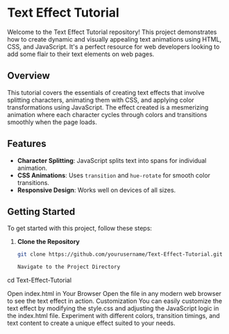 # Text Effect Tutorial

Welcome to the Text Effect Tutorial repository! This project demonstrates how to create dynamic and visually appealing text animations using HTML, CSS, and JavaScript. It's a perfect resource for web developers looking to add some flair to their text elements on web pages.

## Overview

This tutorial covers the essentials of creating text effects that involve splitting characters, animating them with CSS, and applying color transformations using JavaScript. The effect created is a mesmerizing animation where each character cycles through colors and transitions smoothly when the page loads.

## Features

- **Character Splitting**: JavaScript splits text into spans for individual animation.
- **CSS Animations**: Uses `transition` and `hue-rotate` for smooth color transitions.
- **Responsive Design**: Works well on devices of all sizes.

## Getting Started

To get started with this project, follow these steps:

1. **Clone the Repository**
   ```bash
   git clone https://github.com/yourusername/Text-Effect-Tutorial.git
   
   Navigate to the Project Directory
   
cd Text-Effect-Tutorial

Open index.html in Your Browser
Open the file in any modern web browser to see the text effect in action.
Customization
You can easily customize the text effect by modifying the style.css and adjusting the JavaScript logic in the index.html file. Experiment with different colors, transition timings, and text content to create a unique effect suited to your needs.
